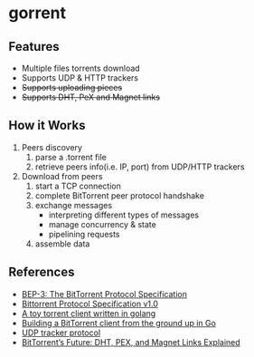 # gorrent

## Features
- Multiple files torrents download
- Supports UDP & HTTP trackers
- ~~Supports uploading pieces~~
- ~~Supports DHT, PeX and Magnet links~~

## How it Works
1. Peers discovery
   1. parse a .torrent file
   2. retrieve peers info(i.e. IP, port) from UDP/HTTP trackers
2. Download from peers
   1. start a TCP connection
   2. complete BitTorrent peer protocol handshake
   3. exchange messages
      + interpreting different types of messages 
      + manage concurrency & state
      + pipelining requests
   4. assemble data

## References
+ [BEP-3: The BitTorrent Protocol Specification](https://www.bittorrent.org/beps/bep_0003.html)
+ [Bittorrent Protocol Specification v1.0](https://wiki.theory.org/BitTorrentSpecification)
+ [A toy torrent client written in golang](https://github.com/archeryue/go-torrent)
+ [Building a BitTorrent client from the ground up in Go](https://blog.jse.li/posts/torrent)
+ [UDP tracker protocol](https://xbtt.sourceforge.net/udp_tracker_protocol.html)
+ [BitTorrent’s Future: DHT, PEX, and Magnet Links Explained](https://lifehacker.com/bittorrent-s-future-dht-pex-and-magnet-links-explain-5411311)